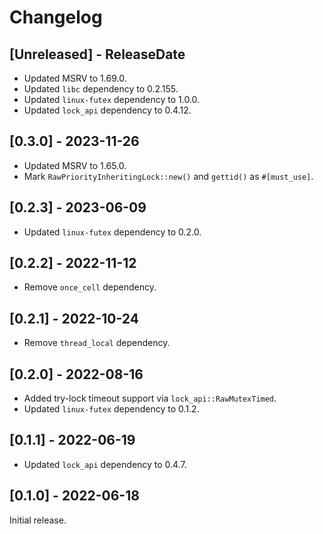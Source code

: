 # Changelog

## [Unreleased] - ReleaseDate

- Updated MSRV to 1.69.0.
- Updated `libc` dependency to 0.2.155.
- Updated `linux-futex` dependency to 1.0.0.
- Updated `lock_api` dependency to 0.4.12.

## [0.3.0] - 2023-11-26

- Updated MSRV to 1.65.0.
- Mark `RawPriorityInheritingLock::new()` and `gettid()` as `#[must_use]`.

## [0.2.3] - 2023-06-09

- Updated `linux-futex` dependency to 0.2.0.

## [0.2.2] - 2022-11-12

- Remove `once_cell` dependency.

## [0.2.1] - 2022-10-24

- Remove `thread_local` dependency.

## [0.2.0] - 2022-08-16

- Added try-lock timeout support via `lock_api::RawMutexTimed`.
- Updated `linux-futex` dependency to 0.1.2.

## [0.1.1] - 2022-06-19

- Updated `lock_api` dependency to 0.4.7.

## [0.1.0] - 2022-06-18

Initial release.

